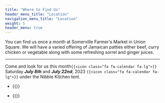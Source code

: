 ```yaml
---
title: "Where to Find Us"
header_menu_title: "Location"
navigation_menu_title: "Location"
weight: 5
header_menu: true
---
```



You can find us once a month at Somerville Farmer's Market in Union Square. We will have a varied offering of Jamaican patties either beef, curry chicken or vegetable along with some refreshing sorrel and ginger juices. 

---

Come and look for us this month`{{<icon class="fa fa-calendar fa-lg">}}` Saturday ***July 8th*** and ***July 22nd***, 2023 `{{<icon class="fa fa-calendar fa-lg">}}` under the Nibble Kitchen tent.

- {{<extlink text="2023 Union Square Farmers Market in Somerville" href="https://www.unionsquaremain.org/2023-fmseason" icon="fa fa-external-link">}}

- {{<extlink text="Nibble - Global Eats by Local Peeps " href="https://nibblesomerville.com/" icon="fa fa-external-link">}}